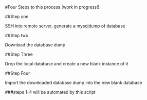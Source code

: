 #Four Steps to this process (work in progress!)

##Step one

SSH into remote server, generate a mysqldump of database

##Step two

Download the database dump

##Step Three

Drop the local database and create a new blank instance of it

##Step Four

Import the downloaded database dump into the new blank database


###steps 1-4 will be automated by this script
